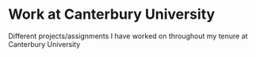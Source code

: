 # Work at Canterbury University
Different projects/assignments I have worked on throughout my tenure at Canterbury University
